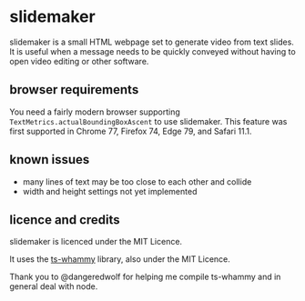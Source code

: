 # slidemaker

slidemaker is a small HTML webpage set to generate video from text slides.
It is useful when a message needs to be quickly conveyed without having to open
video editing or other software.

## browser requirements

You need a fairly modern browser supporting `TextMetrics.actualBoundingBoxAscent`
to use slidemaker. This feature was first supported in Chrome 77, Firefox 74, Edge 79,
and Safari 11.1.

## known issues
* many lines of text may be too close to each other and collide
* width and height settings not yet implemented

## licence and credits

slidemaker is licenced under the MIT Licence.

It uses the [ts-whammy](https://github.com/Akimyou/ts-whammy) library, also
under the MIT Licence.

Thank you to @dangeredwolf for helping me compile ts-whammy and in general
deal with node.

